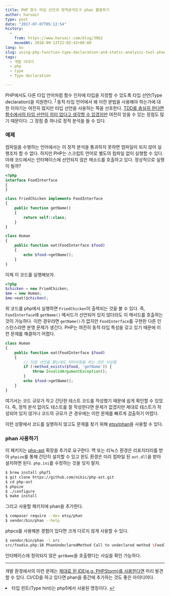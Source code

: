```yaml
---
title: PHP 함수 타입 선언과 정적분석도구 phan 활용하기
author: haruair
type: post
date: "2017-07-07T05:12:54"
history:
  - 
    from: https://www.haruair.com/blog/3962
    movedAt: 2018-09-13T22:02:42+00:00
lang: ko
slug: using-php-function-type-declaration-and-static-analysis-tool-phan
tags:
  - 개발 이야기
  - php
  - type
  - Type declaration

---
```

PHP에서도 다른 타입 언어처럼 함수 인자에 타입을 지정할 수 있도록 타입 선언(Type declaration)을 지원한다. <sup id="fnref-3962-1"><a href="#fn-3962-1" class="jetpack-footnote">1</a></sup> 동적 타입 언어에서 왜 이런 문법을 사용해야 하는가에 대한 이야기는 여전히 많지만 타입 선언을 사용하는 쪽을 선호한다. [TDD를 충실히 한다면 함수에서의 타입 선언이 의미 없다고 생각할 수 있겠지만][1] 여전히 얻을 수 있는 장점도 많기 때문이다. 그 장점 중 하나로 정적 분석을 들 수 있다.

### 예제

컴파일을 수행하는 언어에서는 이 정적 분석을 통과하지 못하면 컴파일이 되지 않아 실행조차 할 수 없다. 하지만 PHP는 스크립트 언어로 별도의 컴파일 없이 실행할 수 있다. 아래 코드에서는 인터페이스에 선언되지 않은 메소드를 호출하고 있다. 정상적으로 실행이 될까?

```php
<?php
interface FoodInterface
{
}

class FriedChicken implements FoodInterface
{
    public function getName()
    {
        return self::class;
    }
}

class Human
{
    public function eat(FoodInterface $food)
    {
        echo $food->getName();
    }
}
```

이제 이 코드를 실행해보자.

```php
<?php
$chicken = new FriedChicken;
$me = new Human;
$me->eat($chicken);
```

위 코드를 php에서 실행하면 `FriedChicken`이 출력되는 것을 볼 수 있다. 즉, `FoodInterface`에 `getName()` 메서드가 선언되어 있지 않더라도 이 메서드를 호출하는 것이 가능하다. 이런 경우라면 `getName()`가 없지만 `FoodInterface`를 구현한 다른 인스턴스라면 분명 문제가 생긴다. PHP는 여전히 동적 타입 특성을 갖고 있기 때문에 이런 문제를 해결하기 어렵다.

```php
class Human
{
    public function eat(FoodInterface $food)
    {
        // 타입 선언을 했는데도 덕타이핑을 하는 것은 이상함
        if (!method_exists($food, 'getName')) {
            throw InvalidArgumentException();
        }
        echo $food->getName();
    }
}
```

여기서는 코드 규모가 작고 간단한 테스트 코드를 작성했기 때문에 쉽게 확인할 수 있었다. 즉, 정적 분석 없이도 테스트를 잘 작성한다면 문제가 없겠지만 제대로 테스트가 작성되어 있지 않거나 코드의 규모가 큰 경우에는 이런 문제를 빠르게 검출하기 어렵다.

이런 상황에서 코드를 실행하지 않고도 문제를 찾기 위해 [etsy/phan][2]을 사용할 수 있다.

### phan 사용하기

이 패키지는 [php-ast][3] 확장을 추가로 요구한다. 맥 또는 리눅스 환경은 리포지터리를 받아 `phpize`를 통해 간단히 설치할 수 있고 윈도 환경은 미리 컴파일 된 `ast.dll`을 받아 설치하면 된다. `php.ini`를 수정하는 것을 잊지 말자.

```bash
$ brew install php71
$ git clone https://github.com/nikic/php-ast.git
$ cd php-ast
$ phpize
$ ./configure
$ make install
```

그리고 사용할 패키지에 phan을 추가한다.

```bash
$ composer require --dev etsy/phan
$ vendor/bin/phan --help
```

phpcs를 사용해본 경험이 있다면 크게 다르지 않게 사용할 수 있다.

```bash
$ vendor/bin/phan -l src
src/foodie.php:18 PhanUndeclaredMethod Call to undeclared method \FoodInterface::getName
```

인터페이스에 정의되지 않은 `getName`을 호출했다는 사실을 확인 가능하다.

* * *

개발 환경에서의 이런 문제는 [제대로 된 IDE(e.g. PHPStorm)를 사용한다면][4] 미리 발견할 수 있다. CI/CD을 하고 있다면 phan을 중간에 추가하는 것도 좋은 아이디어다.

<li id="fn-3962-1">
  타입 힌트(Type hint)는 php5에서 사용된 명칭이다.&#160;<a href="#fnref-3962-1">&#8617;</a> </fn></footnotes>

 [1]: http://radify.io/blog/type-hinting-in-php-good-or-bad-practice/
 [2]: https://github.com/etsy/phan
 [3]: https://github.com/nikic/php-ast
 [4]: https://user-images.githubusercontent.com/1009457/27584730-64a72d7e-5b7c-11e7-92e8-cc7f7f550db0.png